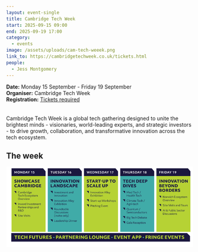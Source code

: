 ```yaml
---
layout: event-single
title: Cambridge Tech Week
start: 2025-09-15 09:00
end: 2025-09-19 17:00
category:
  - events
image: /assets/uploads/cam-tech-weeek.png
link_to: https://cambridgetechweek.co.uk/tickets.html
people:
  - Jess Montgomery
---
```

**D﻿ate:** Monday 15 September - Friday 19 September\
**Organiser:** Cambridge Tech Week\
**Registration:** [Tickets required](https://cambridgetechweek.co.uk/tickets.html)\
\
\
Cambridge Tech Week is a global tech gathering designed to unite the brightest minds - visionaries, world-leading experts, and strategic investors - to drive growth, collaboration, and transformative innovation across the tech ecosystem.

## T﻿he week

![](/assets/uploads/tech-week-agenda.png)